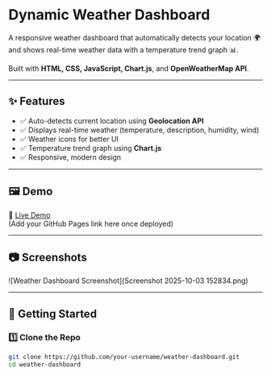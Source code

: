 
# Dynamic Weather Dashboard

A responsive weather dashboard that automatically detects your location 🌍 and shows real-time weather data with a temperature trend graph 📊.  

Built with **HTML, CSS, JavaScript, Chart.js**, and **OpenWeatherMap API**.

---

## ✨ Features
- ✅ Auto-detects current location using **Geolocation API**  
- ✅ Displays real-time weather (temperature, description, humidity, wind)  
- ✅ Weather icons for better UI  
- ✅ Temperature trend graph using **Chart.js**  
- ✅ Responsive, modern design  

---

## 🖼️ Demo
🔗 [Live Demo]()  
(Add your GitHub Pages link here once deployed)

---

## 📷 Screenshots
![Weather Dashboard Screenshot](Screenshot 2025-10-03 152834.png)

---

## 🚀 Getting Started

### 1️⃣ Clone the Repo
```bash
git clone https://github.com/your-username/weather-dashboard.git
cd weather-dashboard
